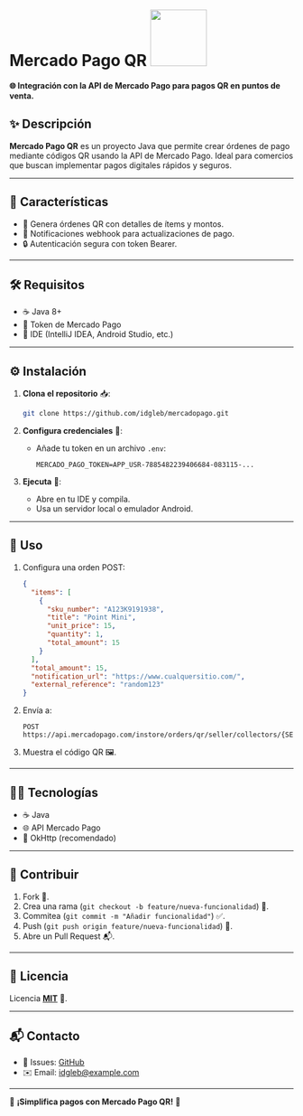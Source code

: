 # Mercado Pago QR <img src="https://github.com/user-attachments/assets/9716cd73-233c-4967-9447-03cb1f2849c3" width="100" />


**🌐 Integración con la API de Mercado Pago para pagos QR en puntos de venta.**

## ✨ Descripción

**Mercado Pago QR** es un proyecto Java que permite crear órdenes de pago mediante códigos QR usando la API de Mercado Pago. Ideal para comercios que buscan implementar pagos digitales rápidos y seguros.

---

## 🚀 Características

- 🧾 Genera órdenes QR con detalles de ítems y montos.
- 🔗 Notificaciones webhook para actualizaciones de pago.
- 🔒 Autenticación segura con token Bearer.

---

## 🛠️ Requisitos

- ☕ Java 8+
- 🔑 Token de Mercado Pago
- 🧰 IDE (IntelliJ IDEA, Android Studio, etc.)

---

## ⚙️ Instalación

1. **Clona el repositorio** 📥:
   ```bash
   git clone https://github.com/idgleb/mercadopago.git
   ```

2. **Configura credenciales** 🔑:
   - Añade tu token en un archivo `.env`:
     ```properties
     MERCADO_PAGO_TOKEN=APP_USR-7885482239406684-083115-...
     ```

3. **Ejecuta** 🚀:
   - Abre en tu IDE y compila.
   - Usa un servidor local o emulador Android.

---

## 📖 Uso

1. Configura una orden POST:
   ```json
   {
     "items": [
       {
         "sku_number": "A123K9191938",
         "title": "Point Mini",
         "unit_price": 15,
         "quantity": 1,
         "total_amount": 15
       }
     ],
     "total_amount": 15,
     "notification_url": "https://www.cualquersitio.com/",
     "external_reference": "random123"
   }
   ```

2. Envía a:
   ```
   POST https://api.mercadopago.com/instore/orders/qr/seller/collectors/{SELLER_ID}/pos/{POS_ID}/qrs
   ```

3. Muestra el código QR 🖼️.

---

## 🧑‍💻 Tecnologías

- ☕ Java
- 🌐 API Mercado Pago
- 📡 OkHttp (recomendado)

---

## 🤝 Contribuir

1. Fork 🍴.
2. Crea una rama (`git checkout -b feature/nueva-funcionalidad`) 🌿.
3. Commitea (`git commit -m "Añadir funcionalidad"`) ✅.
4. Push (`git push origin feature/nueva-funcionalidad`) 🚀.
5. Abre un Pull Request 📬.

---

## 📜 Licencia

Licencia **[MIT](LICENSE)** 📝.

---

## 📬 Contacto

- 🐞 Issues: [GitHub](https://github.com/idgleb/mercadopago/issues)
- ✉️ Email: idgleb@example.com

---

🌟 **¡Simplifica pagos con Mercado Pago QR!** 🌟
